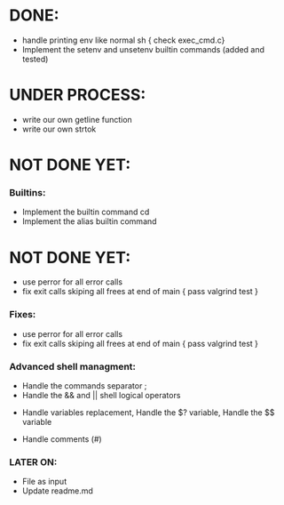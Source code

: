 # DONE:
- handle printing env like normal sh { check exec_cmd.c}
- Implement the setenv and unsetenv builtin commands (added and tested)

# UNDER PROCESS:
- write our own getline function											<!-- Daniel -->
- write our own strtok <!-- HIBA -->


# NOT DONE YET:

### Builtins:
- Implement the builtin command cd
- Implement the alias builtin command

# NOT DONE YET:
- use perror for all error calls
- fix exit calls skiping all frees at end of main { pass valgrind test }

### Fixes:
- use perror for all error calls
- fix exit calls skiping all frees at end of main { pass valgrind test }

### Advanced shell managment:
- Handle the commands separator ;
- Handle the && and || shell logical operators
* Handle variables replacement, Handle the $? variable, Handle the $$ variable
- Handle comments (#)

### LATER ON:
* File as input
* Update readme.md <!-- HIBA -->
